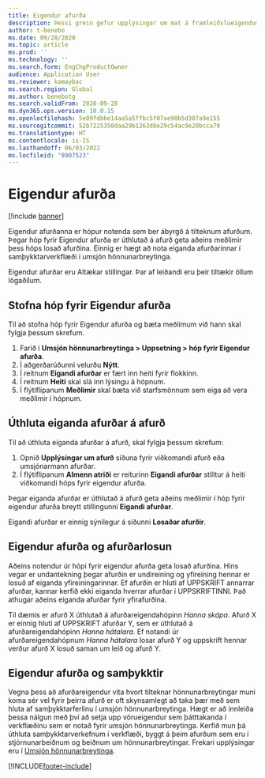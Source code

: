 ```yaml
---
title: Eigendur afurða
description: Þessi grein gefur upplýsingar um mat á framleiðslueigendum. Eigendur afurða er hópur notenda sem ber ábyrgð á tilteknum afurðum. Aðeins meðlimir í hópnum geta losað þessar afurðir. Einnig er hægt að nota Eigendur afurða í samþykktarverkflæðinu.
author: t-benebo
ms.date: 09/28/2020
ms.topic: article
ms.prod: ''
ms.technology: ''
ms.search.form: EngChgProductOwner
audience: Application User
ms.reviewer: kamaybac
ms.search.region: Global
ms.author: benebotg
ms.search.validFrom: 2020-09-28
ms.dyn365.ops.version: 10.0.15
ms.openlocfilehash: 5e09fdbbe14aa5a5ffbc5f07ae90b5d307a9e155
ms.sourcegitcommit: 52b7225350daa29b1263d8e29c54ac9e20bcca70
ms.translationtype: HT
ms.contentlocale: is-IS
ms.lasthandoff: 06/03/2022
ms.locfileid: "8907523"
---
```

# <a name="product-owners"></a>Eigendur afurða

[!include [banner](../includes/banner.md)]

Eigendur afurðanna er hópur notenda sem ber ábyrgð á tilteknum afurðum. Þegar hóp fyrir Eigendur afurða er úthlutað á afurð geta aðeins meðlimir þess hóps losað afurðina. Einnig er hægt að nota eiganda afurðarinnar í samþykktarverkflæði í umsjón hönnunarbreytinga.

Eigendur afurðar eru Altækar stillingar. Þar af leiðandi eru þeir tiltækir öllum lögaðilum.

## <a name="create-a-product-owner-group"></a>Stofna hóp fyrir Eigendur afurða

Til að stofna hóp fyrir Eigendur afurða og bæta meðlimum við hann skal fylgja þessum skrefum.

1. Farið í **Umsjón hönnunarbreytinga \> Uppsetning \> hóp fyrir Eigendur afurða**.
2. Í aðgerðarúðunni velurðu **Nýtt**.
3. Í reitnum **Eigandi afurðar** er fært inn heiti fyrir flokkinn.
4. Í reitnum **Heiti** skal slá inn lýsingu á hópnum.
5. Í flýtiflipanum **Meðlimir** skal bæta við starfsmönnum sem eiga að vera meðlimir í hópnum.

## <a name="assign-a-product-owner-to-a-product"></a>Úthluta eiganda afurðar á afurð

Til að úthluta eiganda afurðar á afurð, skal fylgja þessum skrefum:

1. Opnið **Upplýsingar um afurð** síðuna fyrir viðkomandi afurð eða umsjónarmann afurðar.
1. Í flýtiflipanum **Almenn atriði** er reiturinn **Eigandi afurðar** stilltur á heiti viðkomandi hóps fyrir eigendur afurða.

Þegar eiganda afurðar er úthlutað á afurð geta aðeins meðlimir í hóp fyrir eigendur afurða breytt stillingunni **Eigandi afurðar**.

Eigandi afurðar er einnig sýnilegur á síðunni **Losaðar afurðir**.

## <a name="product-owners-and-product-releases"></a>Eigendur afurða og afurðarlosun

Aðeins notendur úr hópi fyrir eigendur afurða geta losað afurðina. Hins vegar er undantekning þegar afurðin er undireining og yfireining hennar er losuð af eiganda yfireiningarinnar. Ef afurðin er hluti af UPPSKRIFT annarrar afurðar, kannar kerfið ekki eiganda hverrar afurðar í UPPSKRIFTINNI. Það athugar aðeins eiganda afurðar fyrir yfirafurðina.

Til dæmis er afurð X úthlutað á afurðareigendahópinn *Hanna skápa*. Afurð X er einnig hluti af UPPSKRIFT afurðar Y, sem er úthlutað á afurðareigendahópinn *Hanna hátalara*. Ef notandi úr afurðareigendahópnum *Hanna hátalara* losar afurð Y og uppskrift hennar verður afurð X losuð saman um leið og afurð Y.

## <a name="product-owners-and-approvals"></a>Eigendur afurða og samþykktir

Vegna þess að afurðareigendur vita hvort tilteknar hönnunarbreytingar muni koma sér vel fyrir þeirra afurð er oft skynsamlegt að taka þær með sem hluta af samþykktarferlinu í umsjón hönnunarbreytinga. Hægt er að innleiða þessa nálgun með því að setja upp vörueigendur sem þátttakanda í verkflæðinu sem er notað fyrir umsjón hönnunarbreytinga. Kerfið mun þá úthluta samþykktarverkefnum í verkflæði, byggt á þeim afurðum sem eru í stjórnunarbeiðnum og beiðnum um hönnunarbreytingar. Frekari upplýsingar eru í [Umsjón hönnunarbreytinga](engineering-change-management.md).


[!INCLUDE[footer-include](../../includes/footer-banner.md)]